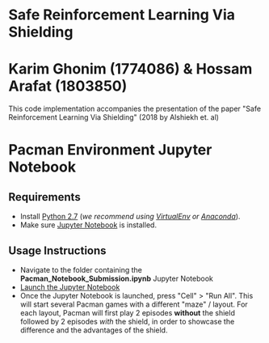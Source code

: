 # Safe Reinforcement Learning Via Shielding
# Karim Ghonim (1774086) & Hossam Arafat (1803850)
This code implementation accompanies the presentation of the paper "Safe Reinforcement Learning Via Shielding" (2018 by Alshiekh et. al)

# Pacman Environment Jupyter Notebook

## Requirements

- Install [Python 2.7](https://www.ibm.com/support/knowledgecenter/en/SSMPHH_10.5.0/com.ibm.guardium.doc.admin/ecosystem/installing_python_2.7.9_OSX.html) (*we recommend using [VirtualEnv](https://virtualenv.pypa.io/en/latest/installation/) or [Anaconda](https://www.datacamp.com/community/tutorials/installing-anaconda-mac-os-x)*).
- Make sure [Jupyter Notebook](https://www.datacamp.com/community/tutorials/tutorial-jupyter-notebook) is installed.

## Usage Instructions

- Navigate to the folder containing the **Pacman_Notebook_Submission.ipynb** Jupyter Notebook
- [Launch the Jupyter Notebook](https://www.datacamp.com/community/tutorials/tutorial-jupyter-notebook##UseJupyter)
- Once the Jupyter Notebook is launched, press "Cell" > "Run All". This will start several Pacman games with a different "maze" / layout. For each layout, Pacman will first play 2 episodes **without** the shield followed by 2 episodes *with* the shield, in order to showcase the difference and the advantages of the shield.
